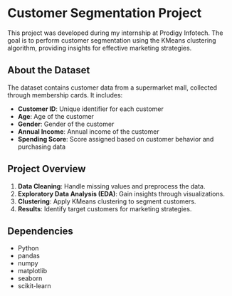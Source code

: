 # Customer Segmentation Project

This project was developed during my internship at Prodigy Infotech. The goal is to perform customer segmentation using the KMeans clustering algorithm, providing insights for effective marketing strategies.

## About the Dataset

The dataset contains customer data from a supermarket mall, collected through membership cards. It includes:

- **Customer ID**: Unique identifier for each customer
- **Age**: Age of the customer
- **Gender**: Gender of the customer
- **Annual Income**: Annual income of the customer
- **Spending Score**: Score assigned based on customer behavior and purchasing data

## Project Overview

1. **Data Cleaning**: Handle missing values and preprocess the data.
2. **Exploratory Data Analysis (EDA)**: Gain insights through visualizations.
3. **Clustering**: Apply KMeans clustering to segment customers.
4. **Results**: Identify target customers for marketing strategies.

## Dependencies

- Python
- pandas
- numpy
- matplotlib
- seaborn
- scikit-learn
